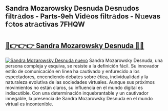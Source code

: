 ## Sandra Mozarowsky Desnuda D𝚎sn𝚞dos filtr𝚊dos - Parts-9eh Vid𝚎os filtr𝚊dos - N𝚞evas f𝚘tos atr𝚊ctivas 7FHQW

# <h2><a href="http://mb2wvk.tromn.icu/?c=Sandra+Mozarowsky+Desnuda">🔗👉👉👉 Sandra Mozarowsky Desnuda 🔗🔗</a></h2>

[![Sandra Mozarowsky Desnuda nuevo](https://i.imgur.com/pEAQMta.gif)](http://mb2wvk.tromn.icu/?c=Sandra+Mozarowsky+Desnuda)
Sandra Mozarowsky Desnuda, una persona compleja y esquiva, se resiste a la definición fácil. Su innovador estilo de comunicación en línea ha cautivado y enfurecido a los espectadores, encendiendo debates sobre ética, individualidad y la naturaleza evolutiva de las sociedades virtuales. Aunque sus próximos movimientos no están claros, su influencia en el mundo digital es indiscutible. Con una determinación inquebrantable y un cautivador innegable, la presencia de Sandra Mozarowsky Desnuda en el mundo virtual es incontenible.

